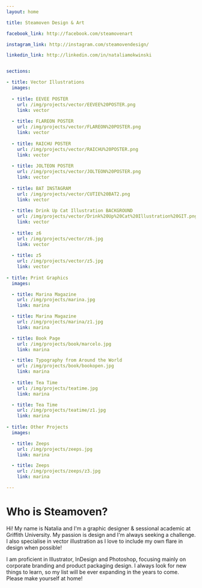 ```yaml
---
layout: home

title: Steamoven Design & Art

facebook_link: http://facebook.com/steamovenart

instagram_link: http://instagram.com/steamovendesign/

linkedin_link: http://linkedin.com/in/nataliamokwinski


sections: 

- title: Vector Illustrations
  images:
 
  - title: EEVEE POSTER
    url: /img/projects/vector/EEVEE%20POSTER.png
    link: vector
    
  - title: FLAREON POSTER
    url: /img/projects/vector/FLAREON%20POSTER.png
    link: vector
    
  - title: RAICHU POSTER
    url: /img/projects/vector/RAICHU%20POSTER.png
    link: vector
    
  - title: JOLTEON POSTER
    url: /img/projects/vector/JOLTEON%20POSTER.png
    link: vector
    
  - title: BAT INSTAGRAM
    url: /img/projects/vector/CUTIE%20BAT2.png
    link: vector
    
  - title: Drink Up Cat Illustration BACKGROUND
    url: /img/projects/vector/Drink%20Up%20Cat%20Illustration%20GIT.png
    link: vector
    
  - title: z6
    url: /img/projects/vector/z6.jpg
    link: vector
    
  - title: z5
    url: /img/projects/vector/z5.jpg
    link: vector
    
- title: Print Graphics
  images: 

  - title: Marina Magazine
    url: /img/projects/marina.jpg
    link: marina

  - title: Marina Magazine
    url: /img/projects/marina/z1.jpg
    link: marina

  - title: Book Page
    url: /img/projects/book/marcelo.jpg
    link: marina

  - title: Typography from Around the World
    url: /img/projects/book/bookopen.jpg
    link: marina
    
  - title: Tea Time
    url: /img/projects/teatime.jpg
    link: marina

  - title: Tea Time
    url: /img/projects/teatime/z1.jpg
    link: marina
    
- title: Other Projects
  images: 

  - title: Zeeps
    url: /img/projects/zeeps.jpg
    link: marina

  - title: Zeeps
    url: /img/projects/zeeps/z3.jpg
    link: marina

---
```


# Who is Steamoven?

Hi! My name is Natalia and I'm a graphic designer & sessional academic at Griffith University. My passion is design and I'm always seeking a challenge. I also specialise in vector illustration as I love to include my own flare in design when possible!

I am proficient in Illustrator, InDesign and Photoshop, focusing mainly on corporate branding and product packaging design. I always look for new things to learn, so my list will be ever expanding in the years to come. Please make yourself at home!
